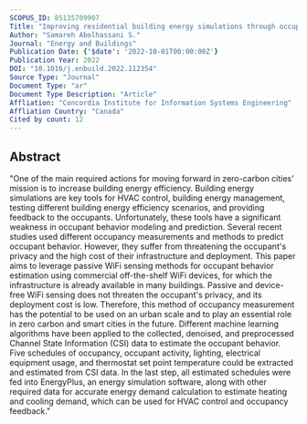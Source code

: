 ```yaml
---
SCOPUS_ID: 85135709907
Title: "Improving residential building energy simulations through occupancy data derived from commercial off-the-shelf Wi-Fi sensing technology"
Author: "Samareh Abolhassani S."
Journal: "Energy and Buildings"
Publication Date: {'$date': '2022-10-01T00:00:00Z'}
Publication Year: 2022
DOI: "10.1016/j.enbuild.2022.112354"
Source Type: "Journal"
Document Type: "ar"
Document Type Description: "Article"
Affliation: "Concordia Institute for Information Systems Engineering"
Affliation Country: "Canada"
Cited by count: 12
---
```


## Abstract
"One of the main required actions for moving forward in zero-carbon cities’ mission is to increase building energy efficiency. Building energy simulations are key tools for HVAC control, building energy management, testing different building energy efficiency scenarios, and providing feedback to the occupants. Unfortunately, these tools have a significant weakness in occupant behavior modeling and prediction. Several recent studies used different occupancy measurements and methods to predict occupant behavior. However, they suffer from threatening the occupant's privacy and the high cost of their infrastructure and deployment. This paper aims to leverage passive WiFi sensing methods for occupant behavior estimation using commercial off-the-shelf WiFi devices, for which the infrastructure is already available in many buildings. Passive and device-free WiFi sensing does not threaten the occupant's privacy, and its deployment cost is low. Therefore, this method of occupancy measurement has the potential to be used on an urban scale and to play an essential role in zero carbon and smart cities in the future. Different machine learning algorithms have been applied to the collected, denoised, and preprocessed Channel State Information (CSI) data to estimate the occupant behavior. Five schedules of occupancy, occupant activity, lighting, electrical equipment usage, and thermostat set point temperature could be extracted and estimated from CSI data. In the last step, all estimated schedules were fed into EnergyPlus, an energy simulation software, along with other required data for accurate energy demand calculation to estimate heating and cooling demand, which can be used for HVAC control and occupancy feedback."
